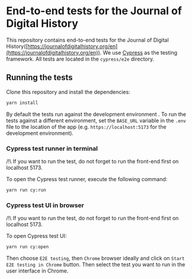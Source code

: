 # End-to-end tests for the Journal of Digital History

This repository contains end-to-end tests for the Journal of Digital History([https://journalofdigitalhistory.org/en](https://journalofdigitalhistory.org/en)). We use [Cypress](https://www.cypress.io/) as the testing framework. All tests are located in the `cypress/e2e` directory.

## Running the tests

Clone this repository and install the dependencies:

```bash
yarn install
```

By default the tests run against the development environment . To run the tests against a different environment, set the `BASE_URL` variable in the `.env` file to the location of the app (e.g. `https://localhost:5173` for the development environment).

### Cypress test runner in terminal

/!\ If you want to run the test, do not forget to run the front-end first on localhost 5173.

To open the Cypress test runner, execute the following command:

```bash
yarn run cy:run
```

### Cypress test UI in browser

/!\ If you want to run the test, do not forget to run the front-end first on localhost 5173.

To open Cypress test UI:

```bash
yarn run cy:open
```

Then choose `E2E testing`, then `Chrome` browser ideally and click on `Start E2E testing in Chrome` button.
Then select the test you want to run in the user interface in Chrome.
